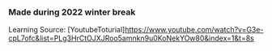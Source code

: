 ### Made during 2022 winter break
Learning Source: [YoutubeToturial]https://www.youtube.com/watch?v=G3e-cpL7ofc&list=PLg3HrCtOJXJRoo5amnkn9u0KoNekYOw80&index=1&t=8s
